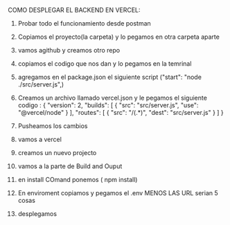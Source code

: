 COMO DESPLEGAR EL BACKEND EN VERCEL:

1. Probar todo el funcionamiento desde postman

2. Copiamos el proyecto(la carpeta) y lo pegamos en otra carpeta aparte
3. vamos  agithub y creamos otro repo
4. copiamos el codigo que nos dan y lo pegamos en la temrinal
5. agregamos en el package.json el siguiente script ("start": "node ./src/server.js",)
6. Creamos un archivo llamado vercel.json y le pegamos el siguiente codigo : {
    "version": 2,
    "builds": [
        {
            "src": "src/server.js",
            "use": "@vercel/node"
        }
    ],
    "routes": [
        {
            "src": "/(.*)",
            "dest": "src/server.js"
        }
    ]
}

7. Pusheamos los cambios
8. vamos a vercel 
9. creamos un nuevo projecto
10. vamos a la parte de Build and Ouput 
11. en install COmand ponemos ( npm install)
12. En enviroment copiamos y pegamos el .env MENOS LAS URL serian 5 cosas
13. desplegamos
